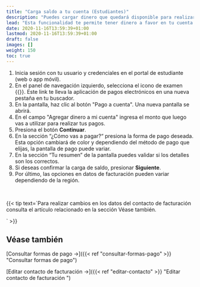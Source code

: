 ```yaml
---
title: "Carga saldo a tu cuenta (Estudiantes)"
description: "Puedes cargar dinero que quedará disponible para realizar el pago de futuros tickets."
lead: "Esta funcionalidad te permite tener dinero a favor en tu cuenta para el para el pago de futuros tickets cuando se crea conveniente."
date: 2020-11-16T13:59:39+01:00
lastmod: 2020-11-16T13:59:39+01:00
draft: false
images: []
weight: 150
toc: true
---
```


1. Inicia sesión con tu usuario y credenciales en el portal de estudiante (web o app móvil).
2. En el panel de navegación izquierdo, selecciona el icono de examen {{<inline-icon image="receipt.png" alt="payment icon">}}. Este link te lleva la aplicación de pagos electrónicos en una nueva pestaña en tu buscador.
3. En la pantalla, haz clic al botón "Pago a cuenta". Una nueva pantalla se abrirá.
4. En el campo "Agregar dinero a mi cuenta" ingresa el monto que luego vas a utilizar para realizar tus pagos.
5. Presiona el botón **Continuar**.
6. En la sección “¿Cómo vas a pagar?“ presiona la forma de pago deseada. Esta opción cambiará de color y dependiendo del método de pago que elijas, la pantalla de pago puede variar.
7. En la sección “Tu resumen” de la pantalla puedes validar si los detalles son los correctos.
8. Si deseas confirmar la carga de saldo, presionar **Siguiente**. 
9. Por último, las opciones en datos de facturación pueden variar dependiendo de la región.
</br>

{{< tip text=`Para realizar cambios en los datos del contacto de facturación consulta el artículo relacionado en la sección Véase también.

` >}}
</br>

## Véase también

[Consultar formas de pago →]({{< ref "consultar-formas-pago" >}} "Consultar formas de pago")
</br>

[Editar contacto de facturación →]({{< ref "editar-contacto" >}} "Editar contacto de facturación ")
